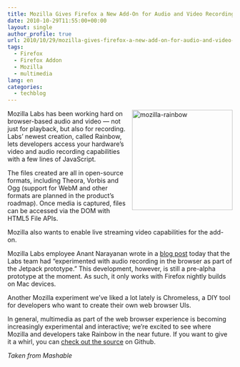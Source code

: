 ```yaml
---
title: Mozilla Gives Firefox a New Add-On for Audio and Video Recording
date: 2010-10-29T11:55:00+00:00
layout: single
author_profile: true
url: 2010/10/29/mozilla-gives-firefox-a-new-add-on-for-audio-and-video-recording/
tags:
  - Firefox
  - Firefox Addon
  - Mozilla
  - multimedia
lang: en
categories: 
  - techblog
---
```

[<img title="mozilla-rainbow" border="0" alt="mozilla-rainbow" align="right" src="http://lh3.ggpht.com/_vaUVXcmC3OI/TMqvRZQjmBI/AAAAAAAAC98/ZPfapGAIHFo/mozilla-rainbow_thumb%5B1%5D.jpg?imgmax=800" width="225" height="225" />](http://lh4.ggpht.com/_vaUVXcmC3OI/TMqvP2WK0dI/AAAAAAAAC94/trZKQdZwwTg/s1600-h/mozilla-rainbow%5B3%5D.jpg)Mozilla Labs has been working hard on browser-based audio and video — not just for playback, but also for recording. Labs’ newest creation, called Rainbow, lets developers access your hardware’s video and audio recording capabilities with a few lines of JavaScript. 

The files created are all in open-source formats, including Theora, Vorbis and Ogg (support for WebM and other formats are planned in the product’s roadmap). Once media is captured, files can be accessed via the DOM with HTML5 File APIs.

Mozilla also wants to enable live streaming video capabilities for the add-on.

Mozilla Labs employee Anant Narayanan wrote in a [blog post](http://mozillalabs.com/rainbow/2010/10/28/cloud-meet-rainbow/) today that the Labs team had “experimented with audio recording in the browser as part of the Jetpack prototype.” This development, however, is still a pre-alpha prototype at the moment. As such, it only works with Firefox nightly builds on Mac devices.

Another Mozilla experiment we’ve liked a lot lately is Chromeless, a DIY tool for developers who want to create their own web browser UIs.

In general, multimedia as part of the web browser experience is becoming increasingly experimental and interactive; we’re excited to see where Mozilla and developers take Rainbow in the near future. If you want to give it a whirl, you can [check out the source](http://github.com/mozilla/rainbow) on Github.

_Taken from Mashable_